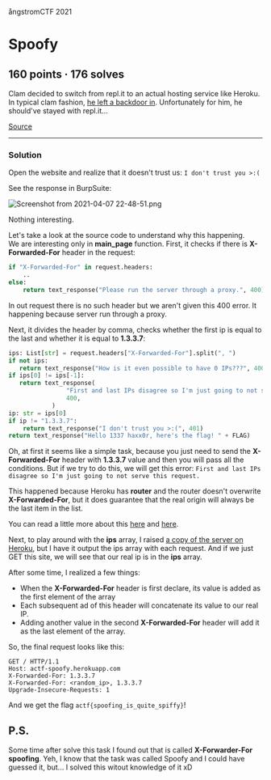 ångstromCTF 2021


# Spoofy 
## 160 points · 176 solves

Clam decided to switch from repl.it to an actual hosting service like Heroku. In typical clam fashion, [he left a backdoor in](https://actf-spoofy.herokuapp.com/). Unfortunately for him, he should've stayed with repl.it...

[Source](https://files.actf.co/9cb4b04e3973b171a4b8d244152140326dd6474b54b2b040170c2bf2a9d2a509/app.py)
* * *

### Solution

Open the website and realize that it doesn't trust us:
`I don't trust you >:(`

See the response in BurpSuite:


![Screenshot from 2021-04-07 22-48-51.png](../_resources/973a76e6d7ae4f278c1496331759df00.png)

Nothing interesting.

Let's take a look at the source code to understand why this happening.   
We are interesting only in **main_page** function. First, it checks if there is **X-Forwarded-For** header in the request:
```python
if "X-Forwarded-For" in request.headers:
	..
else:
    return text_response("Please run the server through a proxy.", 400)
```

In out request there is no such header but we aren't given this 400 error. It happening because server run through a proxy.

Next, it divides the header by comma, checks whether the first ip is equal to the last and whether it is equal to **1.3.3.7**:
```python
ips: List[str] = request.headers["X-Forwarded-For"].split(", ")
if not ips:
   return text_response("How is it even possible to have 0 IPs???", 400)
if ips[0] != ips[-1]:
   return text_response(
                "First and last IPs disagree so I'm just going to not serve this request.",
                400,
            )
ip: str = ips[0]
if ip != "1.3.3.7":
    return text_response("I don't trust you >:(", 401)
return text_response("Hello 1337 haxx0r, here's the flag! " + FLAG)
```
Oh, at first it seems like a simple task, because you just need to send the **X-Forwarded-For** header with **1.3.3.7** value and then you will pass all the conditions. But if we try to do this, we will get this error:
`First and last IPs disagree so I'm just going to not serve this request.`

This happened because Heroku has **router** and the router doesn't overwrite **X-Forwarded-For**, but it does guarantee that the real origin will always be the last item in the list.

You can read a little more about this [here](https://stackoverflow.com/questions/18264304/get-clients-real-ip-address-on-heroku) and [here](https://devcenter.heroku.com/articles/http-routing#heroku-headers).

Next, to play around with the **ips** array, I raised [a copy of the server on Heroku](https://infin-ctf.herokuapp.com/), but I have it output the ips array with each request. And if we just GET this site, we will see that our real ip is in the **ips** array.

After some time, I realized a few things:
- When the **X-Forwarded-For** header is first declare, its value is added as the first element of the array
- Each subsequent ad of this header will concatenate its value to our real IP.
- Adding another value in the second **X-Forwarded-For** header will add it as the last element of the array.

So, the final request looks like this:
```http
GET / HTTP/1.1
Host: actf-spoofy.herokuapp.com
X-Forwarded-For: 1.3.3.7  
X-Forwarded-For: <random_ip>, 1.3.3.7
Upgrade-Insecure-Requests: 1
```

And we get the flag `actf{spoofing_is_quite_spiffy}`!

## P.S.
Some time after solve this task I found out that is called **X-Forwarder-For spoofing**. Yeh, I know that the task was called Spoofy and I could have guessed it, but... I solved this witout knowledge of it xD